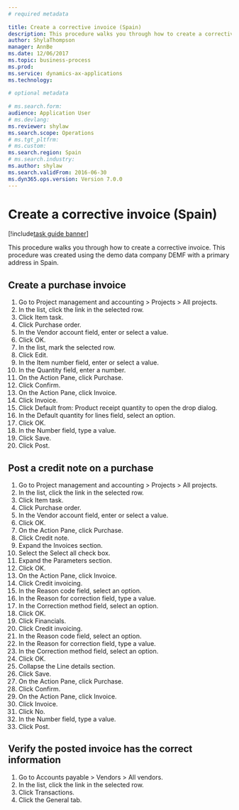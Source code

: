 ```yaml
--- 
# required metadata 
 
title: Create a corrective invoice (Spain)
description: This procedure walks you through how to create a corrective invoice. 
author: ShylaThompson
manager: AnnBe 
ms.date: 12/06/2017
ms.topic: business-process 
ms.prod:  
ms.service: dynamics-ax-applications 
ms.technology:  
 
# optional metadata 
 
# ms.search.form:   
audience: Application User 
# ms.devlang:  
ms.reviewer: shylaw
ms.search.scope: Operations 
# ms.tgt_pltfrm:  
# ms.custom:  
ms.search.region: Spain
# ms.search.industry: 
ms.author: shylaw
ms.search.validFrom: 2016-06-30 
ms.dyn365.ops.version: Version 7.0.0 
---
```

# Create a corrective invoice (Spain)

[!include[task guide banner](../../includes/task-guide-banner.md)]

This procedure walks you through how to create a corrective invoice. This procedure was created using the demo data company DEMF with a primary address in Spain.


## Create a purchase invoice
1. Go to Project management and accounting > Projects > All projects.
2. In the list, click the link in the selected row.
3. Click Item task.
4. Click Purchase order.
5. In the Vendor account field, enter or select a value.
6. Click OK.
7. In the list, mark the selected row.
8. Click Edit.
9. In the Item number field, enter or select a value.
10. In the Quantity field, enter a number.
11. On the Action Pane, click Purchase.
12. Click Confirm.
13. On the Action Pane, click Invoice.
14. Click Invoice.
15. Click Default from: Product receipt quantity to open the drop dialog.
16. In the Default quantity for lines field, select an option.
17. Click OK.
18. In the Number field, type a value.
19. Click Save.
20. Click Post.

## Post a credit note on a purchase
1. Go to Project management and accounting > Projects > All projects.
2. In the list, click the link in the selected row.
3. Click Item task.
4. Click Purchase order.
5. In the Vendor account field, enter or select a value.
6. Click OK.
7. On the Action Pane, click Purchase.
8. Click Credit note.
9. Expand the Invoices section.
10. Select the Select all check box.
11. Expand the Parameters section.
12. Click OK.
13. On the Action Pane, click Invoice.
14. Click Credit invoicing.
15. In the Reason code field, select an option.
16. In the Reason for correction field, type a value.
17. In the Correction method field, select an option.
18. Click OK.
19. Click Financials.
20. Click Credit invoicing.
21. In the Reason code field, select an option.
22. In the Reason for correction field, type a value.
23. In the Correction method field, select an option.
24. Click OK.
25. Collapse the Line details section.
26. Click Save.
27. On the Action Pane, click Purchase.
28. Click Confirm.
29. On the Action Pane, click Invoice.
30. Click Invoice.
31. Click No.
32. In the Number field, type a value.
33. Click Post.

## Verify the posted invoice has the correct information
1. Go to Accounts payable > Vendors > All vendors.
2. In the list, click the link in the selected row.
3. Click Transactions.
4. Click the General tab.

